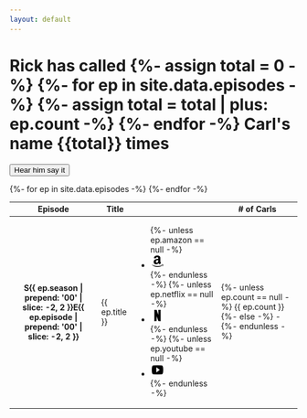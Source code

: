 ```yaml
---
layout: default
---
```


<div class='jumbotron jumbotron-fluid text-center'>
	<div class='container'>
		<h1>Rick has <span id='called'><noscript>called </noscript>
		<script>
			called.textContnet = ['called ', 'howled ', 'screeched ', 'shrieked ', 'squalled ', 'squealed ', 'yelped ', 'screamed ', 'bawled ', 'bellowed ', 'cried ', 'hollered ', 'roared ', 'shouted ', 'exclaimed '][Math.floor(Math.random() * 15)];
		</script>
		</span>
		{%- assign total = 0 -%}
		{%- for ep in site.data.episodes -%}
		{%- assign total = total | plus: ep.count -%}
		{%- endfor -%}
		Carl's name <span id='odometer' class='odometer'><noscript>{{total}}</noscript>
		<script>
			odometer.textContent = '000';
			setTimeout(function() {
				odometer.textContent = {{total}};
			}, 1000);
		</script>
		</span> times</h1>
		<audio id='caaarl' src='caaarl.mp3' preload='none'>
			Your browser does not support the audio element. Perhaps you should upgrade to <a href='//google.com/chrome'>one that does</a> to enjoy the sound of Caaarl.
		</audio>
		<p class='hidden-print'><button class='btn btn-primary btn-lg' onclick='document.getElementById("caaarl").play()'>Hear him say it</button></p>
	</div>
</div>
<div class='container'>
	<div id='chart'></div>
	<div class='table-responsive'>
		<table class='table table-striped'>
			<thead>
				<tr>
					<th>Episode</th>
					<th>Title</th>
					<th class='hidden-print'></th>
					<th># of Carls</th>
				</tr>
			</thead>
			<tbody>
				{%- for ep in site.data.episodes -%}
				<tr>
					<th scope='row' class='align-middle'>S{{ ep.season | prepend: '00' | slice: -2, 2 }}E{{ ep.episode | prepend: '00' | slice: -2, 2 }}</th>
					<td class='align-middle'>{{ ep.title }}</td>
					<td class='align-middle float-right hidden-print'>
						<ul class='list-inline mb-0'>
							{%- unless ep.amazon == null -%}
							<li class='list-inline-item'><a href='https://amzn.com/{{ ep.amazon }}' target='_blank' rel='noopener' title='Watch on Amazon Instant'><img class='social' src='/images/amazon.svg' width='24px' height='24px' alt='Watch on Amazon Instant'></a></li>
							{%- endunless -%}
							{%- unless ep.netflix == null -%}
							<li class='list-inline-item'><a href='https://netflix.com/watch/{{ ep.netflix }}' target='_blank' rel='noopener' title='Watch on Netflix'><img class='social' src='/images/netflix.svg' width='24px' height='24px' alt='Watch on Netflix'></a></li>
							{%- endunless -%}
							{%- unless ep.youtube == null -%}
							<li class='list-inline-item'><a href='https://youtu.be/{{ ep.youtube }}' target='_blank' rel='noopener' title='Watch on YouTube'><img class='social' src='/images/youtube-play.svg' width='24px' height='24px' alt='Watch on YouTube'></a></li>
							{%- endunless -%}
						</ul>
					</td>
					<td class='align-middle'>
					{%- unless ep.count == null -%}
					{{ ep.count }}
					{%- else -%}
					-
					{%- endunless -%}</td>
				</tr>
				{%- endfor -%}
			</tbody>
		</table>
	</div>
</div>
